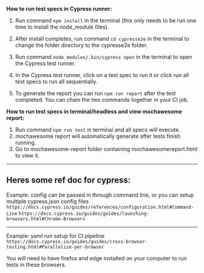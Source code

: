 **How to run test specs in Cypress runner:**

1. Run command `npm install` in the terminal (this only needs to be run one time to install the node_module files).
2. After install completes, run command `cd cypresse2e` in the terminal to change the folder directory to the cypresse2e folder.
3. Run command `node_modules/.bin/cypress open` in the terminal to open the Cypress test runner.
4. In the Cypress test runner, click on a test spec to run it or click run all test specs to run all sequentially.

5. To generate the report you can run `npm run report` after the test completed. You can chain the two commands together in your CI job.

**How to run test specs in terminal/headless and view mochawesome report:**

1. Run command `npm run test` in terminal and all specs will execute.
2. mochawesome report will automatically generate after tests finish running.
3. Go to mochawesome-report folder containing mochawesomereport.html to view it.

---

## Heres some ref doc for cypress:

Example: config can be passed in through command line, or you can setup multiple cypress.json config files
`https://docs.cypress.io/guides/references/configuration.html#Command-Line`
`https://docs.cypress.io/guides/guides/launching-browsers.html#Chrome-Browsers`

---

Example: yaml run setup for CI pipeline
`https://docs.cypress.io/guides/guides/cross-browser-testing.html#Parallelize-per-browser`

You will need to have firefox and edge installed on your computer to run tests in these browsers.
